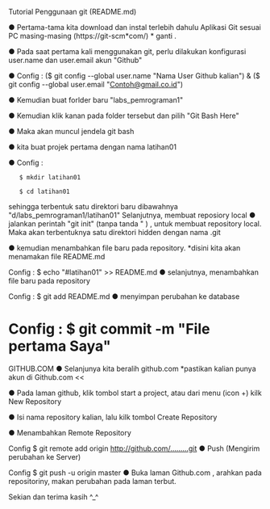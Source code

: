 Tutorial Penggunaan git (README.md)

● Pertama-tama kita download dan instal terlebih dahulu Aplikasi Git sesuai PC masing-masing (https://git-scm*com/) * ganti .

● Pada saat pertama kali menggunakan git, perlu dilakukan konfigurasi user.name dan user.email akun "Github"

● Config : ($ git config --global user.name "Nama User Github kalian") & ($ git config --global user.email "Contoh@gmail.co.id")

● Kemudian buat forlder baru "labs_pemrograman1"

● Kemudian klik kanan pada folder tersebut dan pilih "Git Bash Here"

● Maka akan muncul jendela git bash

● kita buat projek pertama dengan nama latihan01

● Config :

       $ mkdir latihan01

       $ cd latihan01

  sehingga terbentuk satu direktori baru dibawahnya "d/labs_pemrograman1/latihan01"
Selanjutnya, membuat reposiory local
● jalankan perintah "git init" (tanpa tanda " ) , untuk membuat repository local. Maka akan terbentuknya satu direktori hidden dengan nama .git

● kemudian menambahkan file baru pada repository. *disini kita akan menamakan file README.md

 Config : $ echo "#latihan01" >> README.md
● selanjutnya, menambahkan file baru pada repository

 Config : $ git add README.md
● menyimpan perubahan ke database

 Config : $ git commit -m "File pertama Saya"
=================================================================================

GITHUB.COM
● Selanjunya kita beralih github.com *pastikan kalian punya akun di Github.com <<

● Pada laman github, klik tombol start a project, atau dari menu (icon +) kilk New Repository

● Isi nama repository kalian, lalu kilk tombol Create Repository

● Menambahkan Remote Repository

  Config $ git remote add origin http://github.com/.........git
● Push (Mengirim perubahan ke Server)

  Config $ git push -u origin master
● Buka laman Github.com , arahkan pada repositoriny, makan perubahan pada laman terbut.

Sekian dan terima kasih ^_^
	
